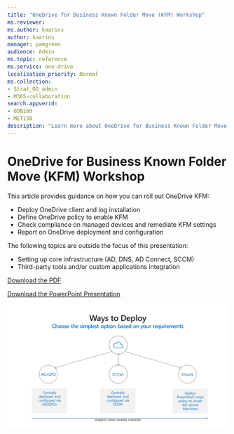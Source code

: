 ```yaml
---
title: "OneDrive for Business Known Folder Move (KFM) Workshop"
ms.reviewer: 
ms.author: kaarins
author: kaarins
manager: pamgreen
audience: Admin
ms.topic: reference
ms.service: one-drive
localization_priority: Normal
ms.collection: 
- Strat_OD_admin
- M365-collaboration
search.appverid:
- ODB160
- MET150
description: "Learn more about OneDrive for Business Known Folder Move (KFM) and how to deploy it."
---
```


# OneDrive for Business Known Folder Move (KFM) Workshop

This article provides guidance on how you can roll out OneDrive KFM:

- Deploy OneDrive client and log installation
- Define OneDrive policy to enable KFM
- Check compliance on managed devices and remediate KFM settings
- Report on OneDrive deployment and configuration

The following topics are outside the focus of this presentation:

- Setting up core infrastructure (AD, DNS, AD Connect, SCCM)
- Third-party tools and/or custom applications integration

[Download the PDF](https://github.com/MicrosoftDocs/OfficeDocs-SharePoint/blob/live/OneDrive/media/OneDrive-for-Business-KFM.pdf?raw=true)

[Download the PowerPoint Presentation](https://github.com/MicrosoftDocs/OfficeDocs-SharePoint/blob/live/OneDrive/media/OneDrive-for-Business-KFM.pptx?raw=true)

![OneDrive for Business Known Folder Move (KFM)](media/OneDrive-for-Business-KFM.png)
